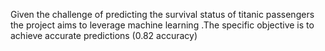 Given the challenge of predicting the survival status of titanic passengers the project aims to leverage machine learning .The specific objective is to achieve accurate predictions (0.82 accuracy)
